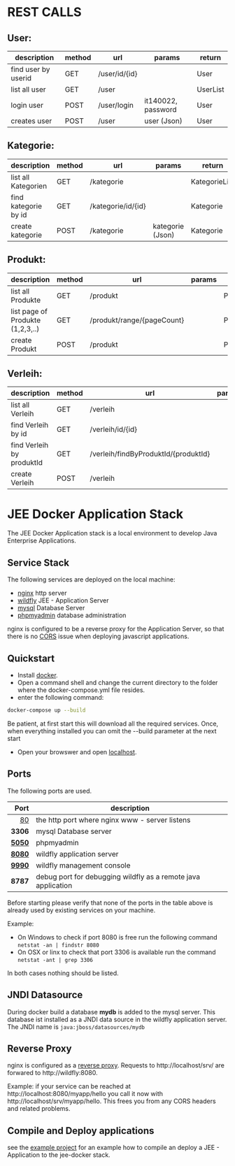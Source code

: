 REST CALLS
===

## User:


|description| method | url | params | return |
|---|--------|-----|---------|----------|
| find user by userid | GET | /user/id/{id} ||User|
| list all user | GET | /user ||UserList|
| login user| POST | /user/login |it140022, password |User|
| creates user | POST | /user | user (Json) | User|

## Kategorie:

|description| method | url | params | return |
|---|--------|-----|---------|----------|
| list all Kategorien | GET | /kategorie ||KategorieList|
| find kategorie by id | GET | /kategorie/id/{id} | | Kategorie|
| create kategorie | POST | /kategorie | kategorie (Json) | Kategorie|

## Produkt:

|description| method | url | params | return |
|---|--------|-----|---------|----------|
| list all Produkte | GET | /produkt ||ProduktList|
| list page of Produkte (1,2,3,..) | GET | /produkt/range/{pageCount}||ProduktList|
| create Produkt | POST | /produkt | | Produkt|

## Verleih:

|description| method | url | params | return |
|---|--------|-----|---------|----------|
| list all Verleih | GET | /verleih ||VerleihList|
| find Verleih by id | GET | /verleih/id/{id} | | Verleih|
| find Verleih by produktId | GET | /verleih/findByProduktId/{produktId} | | Verleih|
| create Verleih | POST | /verleih | | Verleih|


JEE Docker Application Stack
===

The JEE Docker Application stack is a local environment to develop Java Enterprise Applications.

Service Stack
---

The following services are deployed on the local machine:

- [nginx](https://www.nginx.com/) http server
- [wildfly](http://wildfly.org/) JEE - Application Server
- [mysql](https://www.mysql.com/) Database Server
- [phpmyadmin](https://www.phpmyadmin.net/) database administration

nginx is configured to be a reverse proxy for the Application Server, so that there is no [CORS](https://developer.mozilla.org/en-US/docs/Web/HTTP/CORS) issue when deploying javascript applications.

Quickstart
---

* Install [docker](https://www.docker.com/).
* Open a command shell and change the current directory to the folder where the docker-compose.yml file resides.
* enter the following command:

```bash
docker-compose up --build
```
Be patient, at first start this will download all the required services. Once, when everything installed you can omit the --build parameter at the next start

* Open your browswer and open [localhost](http://localhost/).

Ports
---
The following ports are used. 

| Port |description |
|-------:|------------|
|  [80](http://localhost)| the http port where nginx www - server listens |
|**3306**| mysql Database server |
|**[5050](http://localhost:4000)**| phpmyadmin |
|**[8080](http://localhost:8080)**| wildfly application server |
|**[9990](http://localhost:)**| wildfly management console |
|**8787**| debug port for debugging wildfly as a remote java application |

Before starting please verify that none of the ports in the table above is already used by existing services on your machine.

Example:
- On Windows to check if port 8080 is free run the following command
```netstat -an | findstr 8080``` 
- On OSX or linx to check that port 3306 is available run the command ```netstat -ant | grep 3306```

In both cases nothing should be listed.


JNDI Datasource
---

During docker build a database **mydb** is added to the mysql server. 
This database ist installed as a JNDI data source in the wildfly application server.
The JNDI name is ```java:jboss/datasources/mydb```

Reverse Proxy
---

nginx is configured as a [reverse proxy](https://docs.nginx.com/nginx/admin-guide/web-server/reverse-proxy/).
Requests to http://localhost/srv/ are forwared to http://wildfly:8080.

Example: if your service can be reached at http://localhost:8080/myapp/hello you call it now with http://localhost/srv/myapp/hello.
This frees you from any CORS headers and related problems.


Compile and Deploy applications
---

see the [example project](./jpa_rest_demo/readme.md) for an example how to compile an deploy a JEE - Application 
to the jee-docker stack.